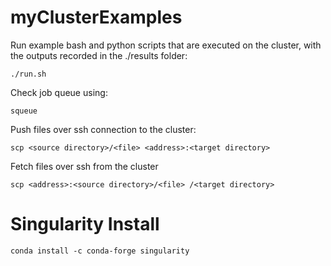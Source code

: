 # myClusterExamples

Run example bash and python scripts that are executed on the cluster, with the outputs recorded in the ./results folder:
```
./run.sh
```

Check job queue using:
```
squeue
```

Push files over ssh connection to the cluster:
```
scp <source directory>/<file> <address>:<target directory>
```

Fetch files over ssh from the cluster
```
scp <address>:<source directory>/<file> /<target directory>
```

# Singularity Install
```
conda install -c conda-forge singularity
```
